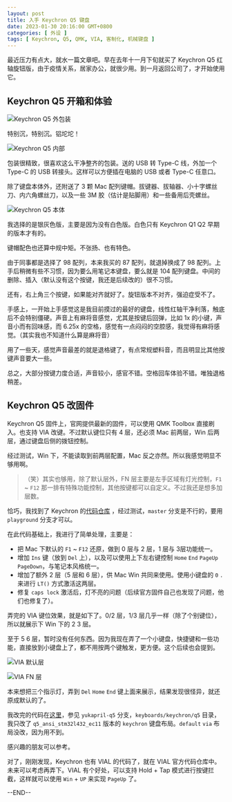 ```yaml
---
layout: post
title: 入手 Keychron Q5 键盘
date: 2023-01-30 20:16:00 GMT+0800
categories: [ 外设 ]
tags: [ Keychron, Q5, QMK, VIA, 客制化, 机械键盘 ]
---
```


最近压力有点大，就水一篇文章吧。早在去年十一月下旬就买了 Keychron Q5 红轴旋钮版，由于疫情关系，居家办公，就很少用。到一月返回公司了，才开始使用它。

<!-- more -->

## Keychron Q5 开箱和体验

![Keychron Q5 外包装](https://cdn.nlark.com/yuque/0/2023/jpeg/86612/1674975932215-493a05b9-1e56-45f7-b4a4-7f0734678cd7.jpeg)

特别沉，特别沉。铝坨坨！

![Keychron Q5 内部](https://cdn.nlark.com/yuque/0/2023/jpeg/86612/1674975937809-f254aa61-5220-4f22-b60a-38af6b3d69a1.jpeg)

包装很精致，很喜欢这么干净整齐的包装。送的 USB 转 Type-C 线，外加一个 Type-C 的 USB 转接头。这样可以方便插在电脑的 USB 或者 Type-C 任意口。

除了键盘本体外，还附送了 3 颗 Mac 配列键帽。拔键器、拔轴器、小十字螺丝刀、内六角螺丝刀，以及一些 3M 胶（估计是贴脚用）和一些备用后壳螺丝。

![Keychron Q5 本体](https://cdn.nlark.com/yuque/0/2023/jpeg/86612/1674975941541-ec0796f8-249a-43d2-bbb0-82ef45cb6d67.jpeg)

我选择的是银灰色版，主要是因为没有白色版。白色只有 Keychron Q1 Q2 早期的版本才有的。

键帽配色也还算中规中矩。不张扬、也有特色。

由于同事都是选择了 98 配列，本来我买的 87 配列，就退掉换成了 98 配列。上手后稍微有些不习惯，因为要么用笔记本键盘，要么就是 104 配列键盘。中间的删除、插入（默认没有这个按键，我还是后续改的）很不习惯。

还有，右上角三个按键，如果能对齐就好了。旋钮版本不对齐，强迫症受不了。

手感上，一开始上手感觉这是我目前摸过的最好的键盘，线性红轴干净利落，触底后不会特别僵硬。声音上有麻将音感觉，尤其是按键后回弹，比如 1x 的小键，声音小而有回味感，而 6.25x
的空格，感觉有一点闷闷的空腔感，我觉得有麻将感觉。（其实我也不知道什么算是麻将音）

用了一些天，感觉声音最差的就是退格键了，有点常规塑料音，而且明显比其他按键声音要大一些。

总之，大部分按键力度合适，声音较小，感官不错。空格回车体验不错。唯独退格稍差。

## Keychron Q5 改固件

Keychron Q5 固件上，官网提供最新的固件，可以使用 QMK Toolbox 直接刷入。也支持 VIA 改键。不过默认键位只有 4 层，还必须 Mac 前两层，Win 后两层，通过键盘后侧的拨钮控制。

经过测试，Win 下，不能读取到前两层配置，Mac 反之亦然。所以我感觉明显不够用啊。

>
> （笑）其实也够用，除了默认层外，FN 层主要是左手区域有灯光控制，`F1` ~ `F12` 那一排有特殊功能控制，其他按键都可以自定义。不过我还是想多加层数。
>

恰巧，我找到了 Keychron 的[代码仓库](https://github.com/Keychron/qmk_firmware) ，经过测试，`master` 分支是不行的，要用 `playground` 分支才可以。

在此代码基础上，我进行了简单处理，主要是：

* 把 Mac 下默认的 `F1` ~ `F12` 还原，做到 0 层与 2 层，1 层与 3层功能统一。
* 增加 `Ins` 键（放到 `Del` 上），以及可以使用上下左右键控制 `Home` `End` `PageUp` `PageDown`，与笔记本风格统一。
* 增加了额外 2 层（5 层和 6 层），供 Mac Win 共同来使用。使用小键盘的 `0` `.` 来进行 `LT()` 方式激活这两层。
* 修复 `caps lock` 激活后，灯不亮的问题（后续官方固件自己也发现了问题，他们也修复了）。

弄完的 VIA 键位效果，就是如下了。0/2 层，1/3 层几乎一样（除了个别键位），所以就展示下 Win 下的 2 3 层。

至于 5 6 层，暂时没有任何东西。因为我现在弄了一个小键盘，快捷键和一些功能，直接放到小键盘上了，都不用按两个键触发，更方便。这个后续也会提到。

![VIA 默认层](https://cdn.nlark.com/yuque/0/2023/png/86612/1674975946576-bb03c3fa-9a85-46dd-ab74-ba3053f45f9b.png)

![VIA FN 层](https://cdn.nlark.com/yuque/0/2023/png/86612/1674975950555-55dfbff1-57e3-47f4-835b-c9edc434d4a2.png)

本来想把三个指示灯，弄到 `Del` `Home` `End` 键上面来展示，结果发现很怪异，就还原成默认的了。

我改完的代码在[这里](https://github.com/yukapril/qmk_firmware)，参见 `yukapril-q5` 分支，`keyboards/keychron/q5` 目录，我只改了 `q5_ansi_stm32l432_ec11` 版本的 `keychron` 键盘布局。`default` `via`
布局没改，因为用不到。

感兴趣的朋友可以参考。

对了，刚刚发现，Keychron 也有 VIAL 的代码了，就在 VIAL 官方代码仓库中。未来可以考虑再弄下。VIAL 有个好处，可以支持 Hold + Tap 模式进行按键拦截，这样就可以使用 `Win` + `UP` 来实现 `PageUp` 了。

--END--
